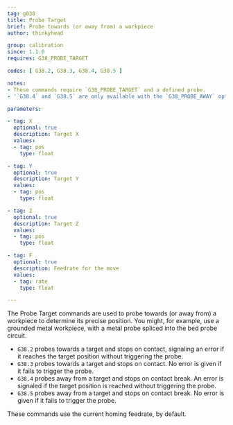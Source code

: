 ```yaml
---
tag: g038
title: Probe Target
brief: Probe towards (or away from) a workpiece
author: thinkyhead

group: calibration
since: 1.1.0
requires: G38_PROBE_TARGET

codes: [ G38.2, G38.3, G38.4, G38.5 ]

notes:
- These commands require `G38_PROBE_TARGET` and a defined probe.
- '`G38.4` and `G38.5` are only available with the `G38_PROBE_AWAY` option.'

parameters:

- tag: X
  optional: true
  description: Target X
  values:
  - tag: pos
    type: float

- tag: Y
  optional: true
  description: Target Y
  values:
  - tag: pos
    type: float

- tag: Z
  optional: true
  description: Target Z
  values:
  - tag: pos
    type: float

- tag: F
  optional: true
  description: Feedrate for the move
  values:
  - tag: rate
    type: float

---
```


The Probe Target commands are used to probe towards (or away from) a workpiece to determine its precise position. You might, for example, use a grounded metal workpiece, with a metal probe spliced into the bed probe circuit.

- `G38.2` probes towards a target and stops on contact, signaling an error if it reaches the target position without triggering the probe.
- `G38.3` probes towards a target and stops on contact. No error is given if it fails to trigger the probe.
- `G38.4` probes away from a target and stops on contact break. An error is signaled if the target position is reached without triggering the probe.
- `G38.5` probes away from a target and stops on contact break. No error is given if it fails to trigger the probe.

These commands use the current homing feedrate, by default.
